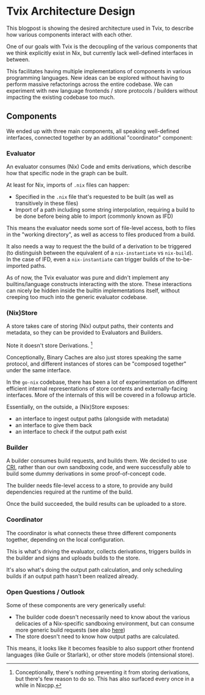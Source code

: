 # Tvix Architecture Design

This blogpost is showing the desired architecture used in Tvix, to describe how
various components interact with each other.

One of our goals with Tvix is the decoupling of the various components that we
think explicitly exist in Nix, but currently lack well-defined interfaces in
between.

This facilitates having multiple implementations of components in various
programming languages. New ideas can be explored without having to perform
massive refactorings across the entire codebase.
We can experiment with new language frontends / store protocols / builders
without impacting the existing codebase too much.

## Components
We ended up with three main components, all speaking well-defined interfaces,
connected together by an additional "coordinator" component:

### Evaluator
An evaluator consumes (Nix) Code and emits derivations, which describe how that
specific node in the graph can be built.

At least for Nix, imports of `.nix` files can happen:

 - Specified in the `.nix` file that's requested to be built (as well as
   transitively in these files)
 - Import of a path including some string interpolation, requiring a build to
   be done before being able to import (commonly known as IFD)

This means the evaluator needs some sort of file-level access, both to files in
the "working directory", as well as access to files produced from a build.

It also needs a way to request the the build of a derivation to be triggered
(to distinguish between the equivalent of a `nix-instantiate` vs `nix-build`).
In the case of IFD, even a `nix-instantiate` can trigger builds of the
to-be-imported paths.

As of now, the Tvix evaluator was pure and didn't implement any
builtins/language constructs interacting with the store. These interactions can
nicely be hidden inside the builtin implementations itself, without creeping
too much into the generic evaluator codebase.

### (Nix)Store
A store takes care of storing (Nix) output paths, their contents and metadata,
so they can be provided to Evaluators and Builders.

Note it doesn't store Derivations. [^store-no-drv]

Conceptionally, Binary Caches are also just stores speaking the same protocol,
and different instances of stores can be "composed together" under the same
interface.

In the `go-nix` codebase, there has been a lot of experimentation on different
efficient internal representations of store contents and externally-facing
interfaces. More of the internals of this will be covered in a followup
article.

Essentially, on the outside, a (Nix)Store exposes:
 - an interface to ingest output paths (alongside with metadata)
 - an interface to give them back
 - an interface to check if the output path exist

### Builder
A builder consumes build requests, and builds them. We decided to use
[CRI](https://kubernetes.io/docs/concepts/architecture/cri/), rather than our
own sandboxing code, and were successfully able to build some dummy derivations
in some proof-of-concept code.

The builder needs file-level access to a store, to provide any build
dependencies required at the runtime of the build.

Once the build succeeded, the build results can be uploaded to a store.

### Coordinator
The coordinator is what connects these three different components together,
depending on the local configuration.

This is what's driving the evaluator, collects derivations, triggers builds in
the builder and signs and uploads builds to the store.

It's also what's doing the output path calculation, and only scheduling builds
if an output path hasn't been realized already.


### Open Questions / Outlook
Some of these components are very generically useful:

 - The builder code doesn't necessarily need to know about the various
   delicacies of a Nix-specific sandboxing environment, but can consume more
   generic build requests (see also
   [here](https://discourse.nixos.org/t/a-proposal-for-replacing-the-nix-worker-protocol/20926/22))
 - The store doesn't need to know how output paths are calculated.

This means, it looks like it becomes feasible to also support other frontend
languages (like Guile or Starlark), or other store models (intensional store).


[^store-no-drv]: Conceptionally, there's nothing preventing it from storing
  derivations, but there's few reason to do so. This has also surfaced every
  once in a while in Nixcpp.
